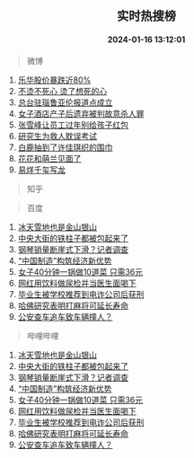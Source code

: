 <div align="center"><h2>实时热搜榜</h2><h4>2024-01-16 13:12:01</h4></div>

> 微博  

1. [乐华股价暴跌近80%](https://s.weibo.com/weibo?q=%23%E4%B9%90%E5%8D%8E%E8%82%A1%E4%BB%B7%E6%9A%B4%E8%B7%8C%E8%BF%9180%25%23&t=31&band_rank=1&Refer=top)<br />
2. [不烫不死心 烫了想死的心](https://s.weibo.com/weibo?q=%E4%B8%8D%E7%83%AB%E4%B8%8D%E6%AD%BB%E5%BF%83%20%E7%83%AB%E4%BA%86%E6%83%B3%E6%AD%BB%E7%9A%84%E5%BF%83&t=31&band_rank=2&Refer=top)<br />
3. [总台驻瑙鲁亚伦报道点成立](https://s.weibo.com/weibo?q=%23%E6%80%BB%E5%8F%B0%E9%A9%BB%E7%91%99%E9%B2%81%E4%BA%9A%E4%BC%A6%E6%8A%A5%E9%81%93%E7%82%B9%E6%88%90%E7%AB%8B%23&t=31&band_rank=3&Refer=top)<br />
4. [女子酒店产子后遗弃被判故意杀人罪](https://s.weibo.com/weibo?q=%23%E5%A5%B3%E5%AD%90%E9%85%92%E5%BA%97%E4%BA%A7%E5%AD%90%E5%90%8E%E9%81%97%E5%BC%83%E8%A2%AB%E5%88%A4%E6%95%85%E6%84%8F%E6%9D%80%E4%BA%BA%E7%BD%AA%23&t=31&band_rank=4&Refer=top)<br />
5. [张雪峰让员工过年别给孩子红包](https://s.weibo.com/weibo?q=%23%E5%BC%A0%E9%9B%AA%E5%B3%B0%E8%AE%A9%E5%91%98%E5%B7%A5%E8%BF%87%E5%B9%B4%E5%88%AB%E7%BB%99%E5%AD%A9%E5%AD%90%E7%BA%A2%E5%8C%85%23&t=31&band_rank=5&Refer=top)<br />
6. [研究生为救人耽误考试](https://s.weibo.com/weibo?q=%23%E7%A0%94%E7%A9%B6%E7%94%9F%E4%B8%BA%E6%95%91%E4%BA%BA%E8%80%BD%E8%AF%AF%E8%80%83%E8%AF%95%23&t=31&band_rank=6&Refer=top)<br />
7. [白鹿抽到了许佳琪织的围巾](https://s.weibo.com/weibo?q=%23%E7%99%BD%E9%B9%BF%E6%8A%BD%E5%88%B0%E4%BA%86%E8%AE%B8%E4%BD%B3%E7%90%AA%E7%BB%87%E7%9A%84%E5%9B%B4%E5%B7%BE%23&t=31&band_rank=7&Refer=top)<br />
8. [花花和萌兰见面了](https://s.weibo.com/weibo?q=%23%E8%8A%B1%E8%8A%B1%E5%92%8C%E8%90%8C%E5%85%B0%E8%A7%81%E9%9D%A2%E4%BA%86%23&t=31&band_rank=8&Refer=top)<br />
9. [易烊千玺写龙](https://s.weibo.com/weibo?q=%23%E6%98%93%E7%83%8A%E5%8D%83%E7%8E%BA%E5%86%99%E9%BE%99%23&t=31&band_rank=9&Refer=top)<br />

> 知乎  


> 百度  

1. [冰天雪地也是金山银山](https://www.baidu.com/s?wd=%E5%86%B0%E5%A4%A9%E9%9B%AA%E5%9C%B0%E4%B9%9F%E6%98%AF%E9%87%91%E5%B1%B1%E9%93%B6%E5%B1%B1&sa=fyb_news&rsv_dl=fyb_news)<br />
2. [中央大街的铁柱子都被包起来了](https://www.baidu.com/s?wd=%E4%B8%AD%E5%A4%AE%E5%A4%A7%E8%A1%97%E7%9A%84%E9%93%81%E6%9F%B1%E5%AD%90%E9%83%BD%E8%A2%AB%E5%8C%85%E8%B5%B7%E6%9D%A5%E4%BA%86&sa=fyb_news&rsv_dl=fyb_news)<br />
3. [钢琴销量断崖式下滑？记者调查](https://www.baidu.com/s?wd=%E9%92%A2%E7%90%B4%E9%94%80%E9%87%8F%E6%96%AD%E5%B4%96%E5%BC%8F%E4%B8%8B%E6%BB%91%EF%BC%9F%E8%AE%B0%E8%80%85%E8%B0%83%E6%9F%A5&sa=fyb_news&rsv_dl=fyb_news)<br />
4. [“中国制造”构筑经济新优势](https://www.baidu.com/s?wd=%E2%80%9C%E4%B8%AD%E5%9B%BD%E5%88%B6%E9%80%A0%E2%80%9D%E6%9E%84%E7%AD%91%E7%BB%8F%E6%B5%8E%E6%96%B0%E4%BC%98%E5%8A%BF&sa=fyb_news&rsv_dl=fyb_news)<br />
5. [女子40分钟一锅做10道菜 只需36元](https://www.baidu.com/s?wd=%E5%A5%B3%E5%AD%9040%E5%88%86%E9%92%9F%E4%B8%80%E9%94%85%E5%81%9A10%E9%81%93%E8%8F%9C+%E5%8F%AA%E9%9C%8036%E5%85%83&sa=fyb_news&rsv_dl=fyb_news)<br />
6. [网红用饮料做尿检并当医生面喝下](https://www.baidu.com/s?wd=%E7%BD%91%E7%BA%A2%E7%94%A8%E9%A5%AE%E6%96%99%E5%81%9A%E5%B0%BF%E6%A3%80%E5%B9%B6%E5%BD%93%E5%8C%BB%E7%94%9F%E9%9D%A2%E5%96%9D%E4%B8%8B&sa=fyb_news&rsv_dl=fyb_news)<br />
7. [毕业生被学校推荐到电诈公司后获刑](https://www.baidu.com/s?wd=%E6%AF%95%E4%B8%9A%E7%94%9F%E8%A2%AB%E5%AD%A6%E6%A0%A1%E6%8E%A8%E8%8D%90%E5%88%B0%E7%94%B5%E8%AF%88%E5%85%AC%E5%8F%B8%E5%90%8E%E8%8E%B7%E5%88%91&sa=fyb_news&rsv_dl=fyb_news)<br />
8. [哈佛研究表明打麻将可延长寿命](https://www.baidu.com/s?wd=%E5%93%88%E4%BD%9B%E7%A0%94%E7%A9%B6%E8%A1%A8%E6%98%8E%E6%89%93%E9%BA%BB%E5%B0%86%E5%8F%AF%E5%BB%B6%E9%95%BF%E5%AF%BF%E5%91%BD&sa=fyb_news&rsv_dl=fyb_news)<br />
9. [公安查车追车致车辆撞人？](https://www.baidu.com/s?wd=%E5%85%AC%E5%AE%89%E6%9F%A5%E8%BD%A6%E8%BF%BD%E8%BD%A6%E8%87%B4%E8%BD%A6%E8%BE%86%E6%92%9E%E4%BA%BA%EF%BC%9F&sa=fyb_news&rsv_dl=fyb_news)<br />

> 哔哩哔哩  

1. [冰天雪地也是金山银山](https://www.baidu.com/s?wd=%E5%86%B0%E5%A4%A9%E9%9B%AA%E5%9C%B0%E4%B9%9F%E6%98%AF%E9%87%91%E5%B1%B1%E9%93%B6%E5%B1%B1&sa=fyb_news&rsv_dl=fyb_news)<br />
2. [中央大街的铁柱子都被包起来了](https://www.baidu.com/s?wd=%E4%B8%AD%E5%A4%AE%E5%A4%A7%E8%A1%97%E7%9A%84%E9%93%81%E6%9F%B1%E5%AD%90%E9%83%BD%E8%A2%AB%E5%8C%85%E8%B5%B7%E6%9D%A5%E4%BA%86&sa=fyb_news&rsv_dl=fyb_news)<br />
3. [钢琴销量断崖式下滑？记者调查](https://www.baidu.com/s?wd=%E9%92%A2%E7%90%B4%E9%94%80%E9%87%8F%E6%96%AD%E5%B4%96%E5%BC%8F%E4%B8%8B%E6%BB%91%EF%BC%9F%E8%AE%B0%E8%80%85%E8%B0%83%E6%9F%A5&sa=fyb_news&rsv_dl=fyb_news)<br />
4. [“中国制造”构筑经济新优势](https://www.baidu.com/s?wd=%E2%80%9C%E4%B8%AD%E5%9B%BD%E5%88%B6%E9%80%A0%E2%80%9D%E6%9E%84%E7%AD%91%E7%BB%8F%E6%B5%8E%E6%96%B0%E4%BC%98%E5%8A%BF&sa=fyb_news&rsv_dl=fyb_news)<br />
5. [女子40分钟一锅做10道菜 只需36元](https://www.baidu.com/s?wd=%E5%A5%B3%E5%AD%9040%E5%88%86%E9%92%9F%E4%B8%80%E9%94%85%E5%81%9A10%E9%81%93%E8%8F%9C+%E5%8F%AA%E9%9C%8036%E5%85%83&sa=fyb_news&rsv_dl=fyb_news)<br />
6. [网红用饮料做尿检并当医生面喝下](https://www.baidu.com/s?wd=%E7%BD%91%E7%BA%A2%E7%94%A8%E9%A5%AE%E6%96%99%E5%81%9A%E5%B0%BF%E6%A3%80%E5%B9%B6%E5%BD%93%E5%8C%BB%E7%94%9F%E9%9D%A2%E5%96%9D%E4%B8%8B&sa=fyb_news&rsv_dl=fyb_news)<br />
7. [毕业生被学校推荐到电诈公司后获刑](https://www.baidu.com/s?wd=%E6%AF%95%E4%B8%9A%E7%94%9F%E8%A2%AB%E5%AD%A6%E6%A0%A1%E6%8E%A8%E8%8D%90%E5%88%B0%E7%94%B5%E8%AF%88%E5%85%AC%E5%8F%B8%E5%90%8E%E8%8E%B7%E5%88%91&sa=fyb_news&rsv_dl=fyb_news)<br />
8. [哈佛研究表明打麻将可延长寿命](https://www.baidu.com/s?wd=%E5%93%88%E4%BD%9B%E7%A0%94%E7%A9%B6%E8%A1%A8%E6%98%8E%E6%89%93%E9%BA%BB%E5%B0%86%E5%8F%AF%E5%BB%B6%E9%95%BF%E5%AF%BF%E5%91%BD&sa=fyb_news&rsv_dl=fyb_news)<br />
9. [公安查车追车致车辆撞人？](https://www.baidu.com/s?wd=%E5%85%AC%E5%AE%89%E6%9F%A5%E8%BD%A6%E8%BF%BD%E8%BD%A6%E8%87%B4%E8%BD%A6%E8%BE%86%E6%92%9E%E4%BA%BA%EF%BC%9F&sa=fyb_news&rsv_dl=fyb_news)<br />
